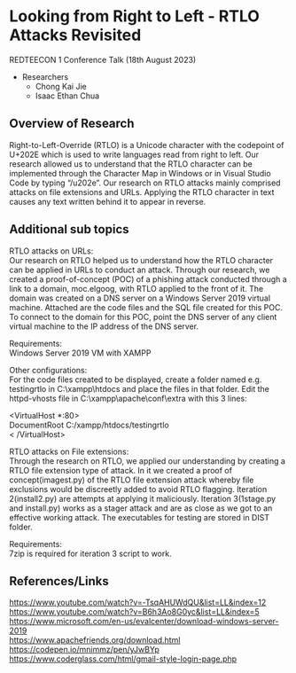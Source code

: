 # Looking from Right to Left - RTLO Attacks Revisited
REDTEECON 1 Conference Talk (18th August 2023)
- Researchers
  - Chong Kai Jie
  - Isaac Ethan Chua

## Overview of Research
Right-to-Left-Override (RTLO) is a Unicode character with the codepoint of U+202E which is used to write languages read from right to left. Our research allowed us to understand that the RTLO character can be implemented through the Character Map in Windows or in Visual Studio Code by typing “/u202e”. Our research on RTLO attacks mainly comprised attacks on file extensions and URLs. Applying the RTLO character in text causes any text written behind it to appear in reverse. 

## Additional sub topics
RTLO attacks on URLs:  
Our research on RTLO helped us to understand how the RTLO character can be applied in URLs to conduct an attack. Through our research, we created a proof-of-concept (POC) of a phishing attack conducted through a link to a domain, moc.elgoog, with RTLO applied to the front of it. The domain was created on a DNS server on a Windows Server 2019 virtual machine. Attached are the code files and the SQL file created for this POC. 
To connect to the domain for this POC, point the DNS server of any client virtual machine to the IP address of the DNS server. 

Requirements:  
Windows Server 2019 VM with XAMPP 

Other configurations:  
For the code files created to be displayed, create a folder named e.g. testingrtlo in C:\xampp\htdocs and place the files in that folder. 
Edit the httpd-vhosts file in C:\xampp\apache\conf\extra with this 3 lines: 

<VirtualHost *:80>  
  DocumentRoot C:/xampp/htdocs/testingrtlo  
< /VirtualHost>

RTLO attacks on File extensions:  
Through the research on RTLO, we applied our understanding by creating a RTLO file extension type of attack. In it we created a proof of concept(imagest.py) of the RTLO file extension attack whereby file exclusions would be discreetly added to avoid RTLO flagging. Iteration 2(install2.py) are attempts at applying it maliciously. Iteration 3(1stage.py and install.py) works as a stager attack and are as close as we got to an effective working attack. The executables for testing are stored in DIST folder.

Requirements:  
7zip is required for iteration 3 script to work.

## References/Links
https://www.youtube.com/watch?v=-TsqAHUWdQU&list=LL&index=12  
https://www.youtube.com/watch?v=B6h3Ao8G0yc&list=LL&index=5  
https://www.microsoft.com/en-us/evalcenter/download-windows-server-2019  
https://www.apachefriends.org/download.html  
https://codepen.io/mnimmz/pen/yJwBYp  
https://www.coderglass.com/html/gmail-style-login-page.php 

